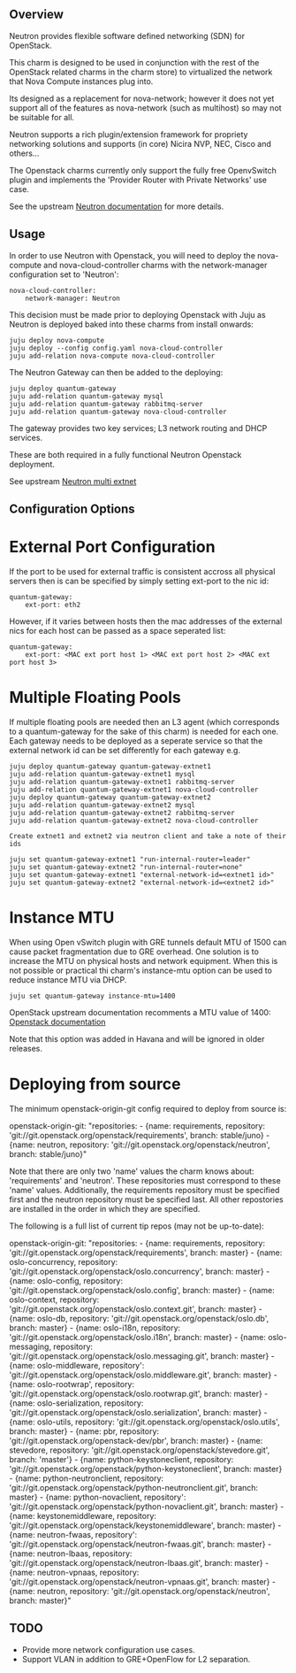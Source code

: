 Overview
--------

Neutron provides flexible software defined networking (SDN) for OpenStack.

This charm is designed to be used in conjunction with the rest of the OpenStack
related charms in the charm store) to virtualized the network that Nova Compute
instances plug into.

Its designed as a replacement for nova-network; however it does not yet
support all of the features as nova-network (such as multihost) so may not
be suitable for all.

Neutron supports a rich plugin/extension framework for propriety networking
solutions and supports (in core) Nicira NVP, NEC, Cisco and others...

The Openstack charms currently only support the fully free OpenvSwitch plugin
and implements the 'Provider Router with Private Networks' use case.

See the upstream [Neutron documentation](http://docs.openstack.org/trunk/openstack-network/admin/content/use_cases_single_router.html)
for more details.


Usage
-----

In order to use Neutron with Openstack, you will need to deploy the
nova-compute and nova-cloud-controller charms with the network-manager
configuration set to 'Neutron':

    nova-cloud-controller:
        network-manager: Neutron

This decision must be made prior to deploying Openstack with Juju as
Neutron is deployed baked into these charms from install onwards:

    juju deploy nova-compute
    juju deploy --config config.yaml nova-cloud-controller
    juju add-relation nova-compute nova-cloud-controller

The Neutron Gateway can then be added to the deploying:

    juju deploy quantum-gateway
    juju add-relation quantum-gateway mysql
    juju add-relation quantum-gateway rabbitmq-server
    juju add-relation quantum-gateway nova-cloud-controller

The gateway provides two key services; L3 network routing and DHCP services.

These are both required in a fully functional Neutron Openstack deployment.

See upstream [Neutron multi extnet](http://docs.openstack.org/trunk/config-reference/content/adv_cfg_l3_agent_multi_extnet.html)

Configuration Options
---------------------

External Port Configuration
===========================

If the port to be used for external traffic is consistent accross all physical
servers then is can be specified by simply setting ext-port to the nic id:

    quantum-gateway:
        ext-port: eth2

However, if it varies between hosts then the mac addresses of the external
nics for each host can be passed as a space seperated list:

    quantum-gateway:
        ext-port: <MAC ext port host 1> <MAC ext port host 2> <MAC ext port host 3>


Multiple Floating Pools
=======================

If multiple floating pools are needed then an L3 agent (which corresponds to
a quantum-gateway for the sake of this charm) is needed for each one. Each
gateway needs to be deployed as a seperate service so that the external
network id can be set differently for each gateway e.g.

    juju deploy quantum-gateway quantum-gateway-extnet1
    juju add-relation quantum-gateway-extnet1 mysql
    juju add-relation quantum-gateway-extnet1 rabbitmq-server
    juju add-relation quantum-gateway-extnet1 nova-cloud-controller
    juju deploy quantum-gateway quantum-gateway-extnet2
    juju add-relation quantum-gateway-extnet2 mysql
    juju add-relation quantum-gateway-extnet2 rabbitmq-server
    juju add-relation quantum-gateway-extnet2 nova-cloud-controller

    Create extnet1 and extnet2 via neutron client and take a note of their ids

    juju set quantum-gateway-extnet1 "run-internal-router=leader"
    juju set quantum-gateway-extnet2 "run-internal-router=none"
    juju set quantum-gateway-extnet1 "external-network-id=<extnet1 id>"
    juju set quantum-gateway-extnet2 "external-network-id=<extnet2 id>"

Instance MTU
============

When using Open vSwitch plugin with GRE tunnels default MTU of 1500 can cause
packet fragmentation due to GRE overhead. One solution is to increase the MTU on
physical hosts and network equipment. When this is not possible or practical thi
charm's instance-mtu option can be used to reduce instance MTU via DHCP.

    juju set quantum-gateway instance-mtu=1400

OpenStack upstream documentation recomments a MTU value of 1400:
[Openstack documentation](http://docs.openstack.org/admin-guide-cloud/content/openvswitch_plugin.html)

Note that this option was added in Havana and will be ignored in older releases.

Deploying from source
=====================

The minimum openstack-origin-git config required to deploy from source is:

  openstack-origin-git:
      "repositories:
         - {name: requirements,
            repository: 'git://git.openstack.org/openstack/requirements',
            branch: stable/juno}
         - {name: neutron,
            repository: 'git://git.openstack.org/openstack/neutron',
            branch: stable/juno}"

Note that there are only two 'name' values the charm knows about: 'requirements'
and 'neutron'. These repositories must correspond to these 'name' values.
Additionally, the requirements repository must be specified first and the
neutron repository must be specified last. All other repostories are installed
in the order in which they are specified.

The following is a full list of current tip repos (may not be up-to-date):

  openstack-origin-git:
      "repositories:
         - {name: requirements,
            repository: 'git://git.openstack.org/openstack/requirements',
            branch: master}
         - {name: oslo-concurrency,
            repository: 'git://git.openstack.org/openstack/oslo.concurrency',
            branch: master}
         - {name: oslo-config,
            repository: 'git://git.openstack.org/openstack/oslo.config',
            branch: master}
         - {name: oslo-context,
            repository: 'git://git.openstack.org/openstack/oslo.context.git',
            branch: master}
         - {name: oslo-db,
            repository: 'git://git.openstack.org/openstack/oslo.db',
            branch: master}
         - {name: oslo-i18n,
            repository: 'git://git.openstack.org/openstack/oslo.i18n',
            branch: master}
         - {name: oslo-messaging,
            repository: 'git://git.openstack.org/openstack/oslo.messaging.git',
            branch: master}
         - {name: oslo-middleware,
            repository': 'git://git.openstack.org/openstack/oslo.middleware.git',
            branch: master}
         - {name: oslo-rootwrap',
            repository: 'git://git.openstack.org/openstack/oslo.rootwrap.git',
            branch: master}
         - {name: oslo-serialization,
            repository: 'git://git.openstack.org/openstack/oslo.serialization',
            branch: master}
         - {name: oslo-utils,
            repository: 'git://git.openstack.org/openstack/oslo.utils',
            branch: master}
         - {name: pbr,
            repository: 'git://git.openstack.org/openstack-dev/pbr',
            branch: master}
         - {name: stevedore,
            repository: 'git://git.openstack.org/openstack/stevedore.git',
            branch: 'master'}
         - {name: python-keystoneclient,
            repository: 'git://git.openstack.org/openstack/python-keystoneclient',
            branch: master}
         - {name: python-neutronclient,
            repository: 'git://git.openstack.org/openstack/python-neutronclient.git',
            branch: master}
         - {name: python-novaclient,
            repository': 'git://git.openstack.org/openstack/python-novaclient.git',
            branch: master}
         - {name: keystonemiddleware,
            repository: 'git://git.openstack.org/openstack/keystonemiddleware',
            branch: master}
         - {name: neutron-fwaas,
            repository': 'git://git.openstack.org/openstack/neutron-fwaas.git',
            branch: master}
         - {name: neutron-lbaas,
            repository: 'git://git.openstack.org/openstack/neutron-lbaas.git',
            branch: master}
         - {name: neutron-vpnaas,
            repository: 'git://git.openstack.org/openstack/neutron-vpnaas.git',
            branch: master}
         - {name: neutron,
            repository: 'git://git.openstack.org/openstack/neutron',
            branch: master}"

TODO
----

 * Provide more network configuration use cases.
 * Support VLAN in addition to GRE+OpenFlow for L2 separation.

